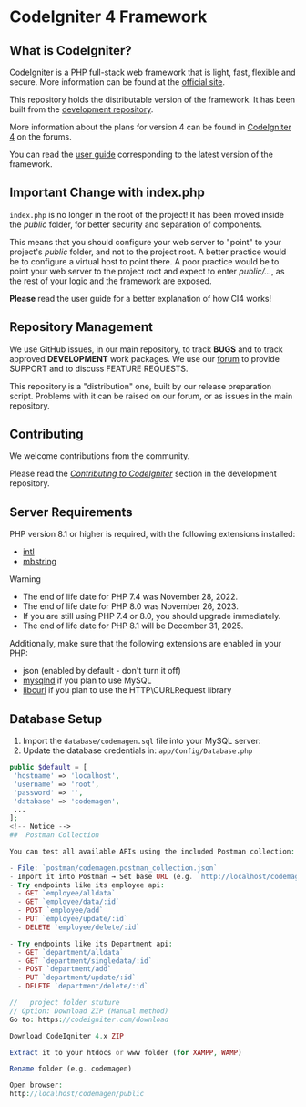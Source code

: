 # CodeIgniter 4 Framework

## What is CodeIgniter?

CodeIgniter is a PHP full-stack web framework that is light, fast, flexible and secure.
More information can be found at the [official site](https://codeigniter.com).

This repository holds the distributable version of the framework.
It has been built from the
[development repository](https://github.com/codeigniter4/CodeIgniter4).

More information about the plans for version 4 can be found in [CodeIgniter 4](https://forum.codeigniter.com/forumdisplay.php?fid=28) on the forums.

You can read the [user guide](https://codeigniter.com/user_guide/)
corresponding to the latest version of the framework.

## Important Change with index.php

`index.php` is no longer in the root of the project! It has been moved inside the *public* folder,
for better security and separation of components.

This means that you should configure your web server to "point" to your project's *public* folder, and
not to the project root. A better practice would be to configure a virtual host to point there. A poor practice would be to point your web server to the project root and expect to enter *public/...*, as the rest of your logic and the
framework are exposed.

**Please** read the user guide for a better explanation of how CI4 works!

## Repository Management

We use GitHub issues, in our main repository, to track **BUGS** and to track approved **DEVELOPMENT** work packages.
We use our [forum](http://forum.codeigniter.com) to provide SUPPORT and to discuss
FEATURE REQUESTS.

This repository is a "distribution" one, built by our release preparation script.
Problems with it can be raised on our forum, or as issues in the main repository.

## Contributing

We welcome contributions from the community.

Please read the [*Contributing to CodeIgniter*](https://github.com/codeigniter4/CodeIgniter4/blob/develop/CONTRIBUTING.md) section in the development repository.

## Server Requirements

PHP version 8.1 or higher is required, with the following extensions installed:

- [intl](http://php.net/manual/en/intl.requirements.php)
- [mbstring](http://php.net/manual/en/mbstring.installation.php)

> [!WARNING]
> - The end of life date for PHP 7.4 was November 28, 2022.
> - The end of life date for PHP 8.0 was November 26, 2023.
> - If you are still using PHP 7.4 or 8.0, you should upgrade immediately.
> - The end of life date for PHP 8.1 will be December 31, 2025.

Additionally, make sure that the following extensions are enabled in your PHP:

- json (enabled by default - don't turn it off)
- [mysqlnd](http://php.net/manual/en/mysqlnd.install.php) if you plan to use MySQL
- [libcurl](http://php.net/manual/en/curl.requirements.php) if you plan to use the HTTP\CURLRequest library
<!-- Notice -->
## Database Setup

1. Import the `database/codemagen.sql` file into your MySQL server:
2. Update the database credentials in:
`app/Config/Database.php`

```php
public $default = [
 'hostname' => 'localhost',
 'username' => 'root',
 'password' => '',
 'database' => 'codemagen',
 ...
];
<!-- Notice -->
##  Postman Collection

You can test all available APIs using the included Postman collection:

- File: `postman/codemagen.postman_collection.json`
- Import it into Postman → Set base URL (e.g. `http://localhost/codemagen/`)
- Try endpoints like its employee api:
  - GET `employee/alldata`
  - GET `employee/data/:id`
  - POST `employee/add`
  - PUT `employee/update/:id`
  - DELETE `employee/delete/:id`

- Try endpoints like its Department api:
  - GET `department/alldata`
  - GET `department/singledata/:id`
  - POST `department/add`
  - PUT `department/update/:id`
  - DELETE `department/delete/:id`

//   project folder stuture
// Option: Download ZIP (Manual method)
Go to: https://codeigniter.com/download

Download CodeIgniter 4.x ZIP

Extract it to your htdocs or www folder (for XAMPP, WAMP)

Rename folder (e.g. codemagen)

Open browser:
http://localhost/codemagen/public
